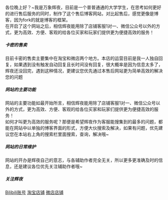 各位晚上好？~我是万象辉夜，目前是一个普普通通的大学学生，在思考如何更好的进行售后服务的同时，制作了这个售后博客网站，对比起售后，感觉更像是博客，因为fork的就是博客的框架。<br>
在开启了这个网站之后，相信辉夜能用除了店铺客服1对一、微信公众号以外的方式，更为高效、方便、客观的给各位买家和玩家们提供更为便捷高效的服务！

##### 卡密的售卖
目前卡密的售卖主要集中在淘宝和微店两个地方。本店的运营目前是我一人独自回复，如果遇到没有触发自动回复且长时间没有回复，很大概率是因为信息太多了，辉夜还没回完，遇到这种情况，更建议您优先通过本售后网站更为简单高效的解决您的问题

##### 网站的主要功能
网站的主要功能如最开始所言，相信辉夜能用除了店铺客服1对一、微信公众号以外的方式，更为高效、方便、客观的给各位买家和玩家们提供更为便捷高效的服务！<br>
如何才叫更为高效的服务呢？那便是希望辉夜作为客服能搜集到的最多的问题，都能在网站中以单独的博客界面的形式，方便大伙搜索及解决，如果有问题，优先建议您在本站右上角的搜索栏里面搜索，查询，解决哦~

##### 网站的日常维护
网站的开办是辉夜自己的意志，与各辅助作者完全无关，所以更多更准确及时的信息，还是建议各位优先关注辅助作者哦~

##### 关注辉夜
[Bilibili账号][1]
[淘宝店铺][2]
[微店店铺][3]


[1]: https://space.bilibili.com/36627656/
[2]: https://shop564893670.taobao.com/
[3]: https://weidian.com/?userid=1873953585
